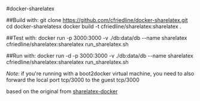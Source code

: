 #docker-sharelatex

##Build with:
	git clone https://github.com/cfriedline/docker-sharelatex.git
	cd docker-sharelatesx
	docker build -t cfriedline/sharelatex:sharelatex .

##Test with:
	docker run -p 3000:3000 -v ./db:data/db --name sharelatex cfriedline/sharelatex:sharelatex run_sharelatex.sh

##Run with:
	docker run -d -p 3000:3000 -v ./db:data/db --name sharelatex cfriedline/sharelatex:sharelatex run_sharelatex.sh

*Note*: if you're running with a boot2docker virtual machine, you need to also
forward the local port tcp/3000 to the guest tcp/3000

based on the original from [sharelatex-docker](https://github.com/tiagoboldt/sharelatex-docker)
